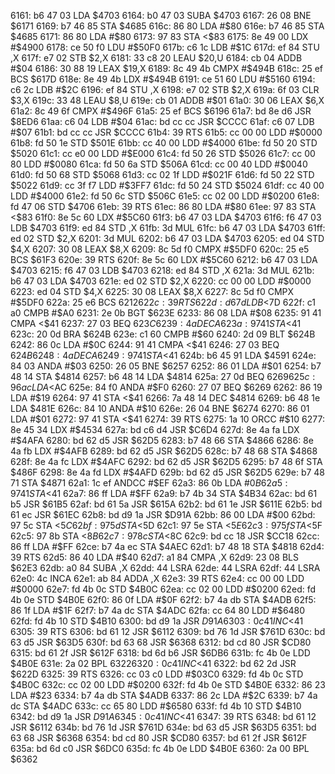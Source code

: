 6161: b6 47 03  LDA    $4703
6164: b0 47 03  SUBA   $4703
6167: 26 08     BNE    $6171
6169: b7 46 85  STA    $4685
616c: 86 80     LDA    #$80
616e: b7 46 85  STA    $4685
6171: 86 80     LDA    #$80
6173: 97 83     STA    <$83
6175: 8e 49 00  LDX    #$4900
6178: ce 50 f0  LDU    #$50F0
617b: c6 1c     LDB    #$1C
617d: ef 84     STU    ,X
617f: e7 02     STB    $2,X
6181: 33 c8 20  LEAU   $20,U
6184: cb 04     ADDB   #$04
6186: 30 88 19  LEAX   $19,X
6189: 8c 49 4b  CMPX   #$494B
618c: 25 ef     BCS    $617D
618e: 8e 49 4b  LDX    #$494B
6191: ce 51 60  LDU    #$5160
6194: c6 2c     LDB    #$2C
6196: ef 84     STU    ,X
6198: e7 02     STB    $2,X
619a: 6f 03     CLR    $3,X
619c: 33 48     LEAU   $8,U
619e: cb 01     ADDB   #$01
61a0: 30 06     LEAX   $6,X
61a2: 8c 49 6f  CMPX   #$496F
61a5: 25 ef     BCS    $6196
61a7: bd 8e d6  JSR    $8ED6
61aa: c6 04     LDB    #$04
61ac: bd cc cc  JSR    $CCCC
61af: c6 07     LDB    #$07
61b1: bd cc cc  JSR    $CCCC
61b4: 39        RTS
61b5: cc 00 00  LDD    #$0000
61b8: fd 50 1e  STD    $501E
61bb: cc 40 00  LDD    #$4000
61be: fd 50 20  STD    $5020
61c1: cc e0 00  LDD    #$E000
61c4: fd 50 26  STD    $5026
61c7: cc 00 80  LDD    #$0080
61ca: fd 50 6a  STD    $506A
61cd: cc 00 40  LDD    #$0040
61d0: fd 50 68  STD    $5068
61d3: cc 02 1f  LDD    #$021F
61d6: fd 50 22  STD    $5022
61d9: cc 3f f7  LDD    #$3FF7
61dc: fd 50 24  STD    $5024
61df: cc 40 00  LDD    #$4000
61e2: fd 50 6c  STD    $506C
61e5: cc 02 00  LDD    #$0200
61e8: fd 47 06  STD    $4706
61eb: 39        RTS
61ec: 86 80     LDA    #$80
61ee: 97 83     STA    <$83
61f0: 8e 5c 60  LDX    #$5C60
61f3: b6 47 03  LDA    $4703
61f6: f6 47 03  LDB    $4703
61f9: ed 84     STD    ,X
61fb: 3d        MUL
61fc: b6 47 03  LDA    $4703
61ff: ed 02     STD    $2,X
6201: 3d        MUL
6202: b6 47 03  LDA    $4703
6205: ed 04     STD    $4,X
6207: 30 08     LEAX   $8,X
6209: 8c 5d f0  CMPX   #$5DF0
620c: 25 e5     BCS    $61F3
620e: 39        RTS
620f: 8e 5c 60  LDX    #$5C60
6212: b6 47 03  LDA    $4703
6215: f6 47 03  LDB    $4703
6218: ed 84     STD    ,X
621a: 3d        MUL
621b: b6 47 03  LDA    $4703
621e: ed 02     STD    $2,X
6220: cc 00 00  LDD    #$0000
6223: ed 04     STD    $4,X
6225: 30 08     LEAX   $8,X
6227: 8c 5d f0  CMPX   #$5DF0
622a: 25 e6     BCS    $6212
622c: 39        RTS
622d: d6 7d     LDB    <$7D
622f: c1 a0     CMPB   #$A0
6231: 2e 0b     BGT    $623E
6233: 86 08     LDA    #$08
6235: 91 41     CMPA   <$41
6237: 27 03     BEQ    $623C
6239: 4a        DECA
623a: 97 41     STA    <$41
623c: 20 0d     BRA    $624B
623e: c1 60     CMPB   #$60
6240: 2d 09     BLT    $624B
6242: 86 0c     LDA    #$0C
6244: 91 41     CMPA   <$41
6246: 27 03     BEQ    $624B
6248: 4a        DECA
6249: 97 41     STA    <$41
624b: b6 45 91  LDA    $4591
624e: 84 03     ANDA   #$03
6250: 26 05     BNE    $6257
6252: 86 01     LDA    #$01
6254: b7 48 14  STA    $4814
6257: b6 48 14  LDA    $4814
625a: 27 0d     BEQ    $6269
625c: 96 ac     LDA    <$AC
625e: 84 f0     ANDA   #$F0
6260: 27 07     BEQ    $6269
6262: 86 19     LDA    #$19
6264: 97 41     STA    <$41
6266: 7a 48 14  DEC    $4814
6269: b6 48 1e  LDA    $481E
626c: 84 10     ANDA   #$10
626e: 26 04     BNE    $6274
6270: 86 01     LDA    #$01
6272: 97 41     STA    <$41
6274: 39        RTS
6275: 1a 10     ORCC   #$10
6277: 8e 45 34  LDX    #$4534
627a: bd c6 d4  JSR    $C6D4
627d: 8e 4a fa  LDX    #$4AFA
6280: bd 62 d5  JSR    $62D5
6283: b7 48 66  STA    $4866
6286: 8e 4a fb  LDX    #$4AFB
6289: bd 62 d5  JSR    $62D5
628c: b7 48 68  STA    $4868
628f: 8e 4a fc  LDX    #$4AFC
6292: bd 62 d5  JSR    $62D5
6295: b7 48 6f  STA    $486F
6298: 8e 4a fd  LDX    #$4AFD
629b: bd 62 d5  JSR    $62D5
629e: b7 48 71  STA    $4871
62a1: 1c ef     ANDCC  #$EF
62a3: 86 0b     LDA    #$0B
62a5: 97 41     STA    <$41
62a7: 86 ff     LDA    #$FF
62a9: b7 4b 34  STA    $4B34
62ac: bd 61 b5  JSR    $61B5
62af: bd 61 5a  JSR    $615A
62b2: bd 61 1e  JSR    $611E
62b5: bd 61 ec  JSR    $61EC
62b8: bd d9 1a  JSR    $D91A
62bb: 86 00     LDA    #$00
62bd: 97 5c     STA    <$5C
62bf: 97 5d     STA    <$5D
62c1: 97 5e     STA    <$5E
62c3: 97 5f     STA    <$5F
62c5: 97 8b     STA    <$8B
62c7: 97 8c     STA    <$8C
62c9: bd cc 18  JSR    $CC18
62cc: 86 ff     LDA    #$FF
62ce: b7 4a ec  STA    $4AEC
62d1: b7 48 18  STA    $4818
62d4: 39        RTS
62d5: 86 40     LDA    #$40
62d7: a1 84     CMPA   ,X
62d9: 23 08     BLS    $62E3
62db: a0 84     SUBA   ,X
62dd: 44        LSRA
62de: 44        LSRA
62df: 44        LSRA
62e0: 4c        INCA
62e1: ab 84     ADDA   ,X
62e3: 39        RTS
62e4: cc 00 00  LDD    #$0000
62e7: fd 4b 0c  STD    $4B0C
62ea: cc 02 00  LDD    #$0200
62ed: fd 4b 0e  STD    $4B0E
62f0: 86 0f     LDA    #$0F
62f2: b7 4a db  STA    $4ADB
62f5: 86 1f     LDA    #$1F
62f7: b7 4a dc  STA    $4ADC
62fa: cc 64 80  LDD    #$6480
62fd: fd 4b 10  STD    $4B10
6300: bd d9 1a  JSR    $D91A
6303: 0c 41     INC    <$41
6305: 39        RTS
6306: bd 61 12  JSR    $6112
6309: bd 76 1d  JSR    $761D
630c: bd 63 d5  JSR    $63D5
630f: bd 63 68  JSR    $6368
6312: bd cd 80  JSR    $CD80
6315: bd 61 2f  JSR    $612F
6318: bd 6d b6  JSR    $6DB6
631b: fc 4b 0e  LDD    $4B0E
631e: 2a 02     BPL    $6322
6320: 0c 41     INC    <$41
6322: bd 62 2d  JSR    $622D
6325: 39        RTS
6326: cc 03 c0  LDD    #$03C0
6329: fd 4b 0c  STD    $4B0C
632c: cc 02 00  LDD    #$0200
632f: fd 4b 0e  STD    $4B0E
6332: 86 23     LDA    #$23
6334: b7 4a db  STA    $4ADB
6337: 86 2c     LDA    #$2C
6339: b7 4a dc  STA    $4ADC
633c: cc 65 80  LDD    #$6580
633f: fd 4b 10  STD    $4B10
6342: bd d9 1a  JSR    $D91A
6345: 0c 41     INC    <$41
6347: 39        RTS
6348: bd 61 12  JSR    $6112
634b: bd 76 1d  JSR    $761D
634e: bd 63 d5  JSR    $63D5
6351: bd 63 68  JSR    $6368
6354: bd cd 80  JSR    $CD80
6357: bd 61 2f  JSR    $612F
635a: bd 6d c0  JSR    $6DC0
635d: fc 4b 0e  LDD    $4B0E
6360: 2a 00     BPL    $6362
